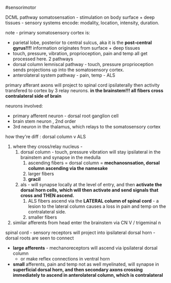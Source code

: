 #sensorimotor 

DCML pathway 
somatosensation - stimulation on body surface + deep tissues - sensory systems encode: modality, location, intensity, duration. 

note - primary somatosensory cortex is:
- parietal lobe, posterior to central sulcus, aka it is the **post-central gyrus!!!!**
information originates from surface + deep tissues
- touch, pressure, vibration, proprioception, pain and temp all get processed here. 
2 pathways
- dorsal column lemniscal pathway - touch, pressure proprioception sends projections up into the somatosensory cortex. 
- anterolateral system pathway - pain, temp - ALS 

primary afferant axons will project to spinal cord ipsilaterally 
then activity transfered to cortex by 3 relay neurons. 
**in the brainstem!!! all fibers cross contralateral side of brain**

neurons involved:
- primary afferent neuron - dorsal root ganglion cell
- brain stem neuron , 2nd order
- 3rd neuron in the thalamus, which relays to the somatosensory cortex 

how they're diff : dorsal column v ALS
1. where they cross/relay nucleus -
	1. dorsal column - touch, pressure vibration will stay ipsilateral in the brainstem and synapse in the medulla 
		1. ascending fibers = dorsal column = **mechanosnsation, dorsal column ascending via the namesake**
		2. larger fibers
		3. **gracil**
	2. als - will synapse locally at the level of entry, and then **activate the dorsal horn cells, which will then activate and send signals that cross and THEN ascend.**
		1.  ALS fibers ascend via the **LATERAL column of spinal cord** - a lesion to the lateral column causes a loss in pain and temp on the contralateral side. 
		2. smaller fibers 
2. similar afferents from head enter the brainstem via CN V / trigeminal n 

spinal cord - sensory receptors will project into ipsilateral dorsal horn - dorsal roots are seen to connect
- **large afferents** - mechanoreceptors will ascend via ipsilateral dorsal column 
	- or make reflex connections in ventral horn 
- **small** afferents, pain and temp not as well myelinated, will synapse in **superficial dorsal horn, and then secondary axons crossing immediately to ascend in anterolateral column, which is contralateral**